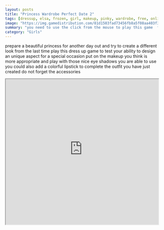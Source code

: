 ```yaml
---
layout: posts
title: "Princess Wardrobe Perfect Date 2"
tags: [dressup, elsa, frozen, girl, makeup, pinky, wardrobe, free, online, games, oyna, game, free, games, play, play, games]
image: "https://img.gamedistribution.com/81d1503fad73456fb8a5f08aa403f3d0.jpg"
summary: "you need to use the click from the mouse to play this game  free online games oyna game free games play play games"
category: "Girls"
---
```


prepare a beautiful princess for another day out and try to create a different look from the last time play this dress up game to test your ability to design an unique aspect for a special occasion put on the makeup you think is more appropriate and play with those nice eye shadows you are able to use you could also add a colorful lipstick to complete the outfit you have just created do not forget the accessories

<iframe width="100%" height="480px;" src="https://html5.gamedistribution.com/81d1503fad73456fb8a5f08aa403f3d0/"></iframe>